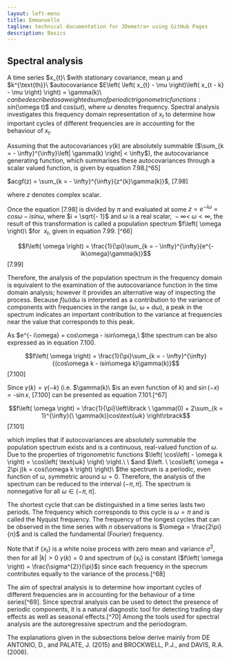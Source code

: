 ```yaml
---
layout: left-menu
title: Emmanuelle
tagline: technical documentation for JDemetra+ using GitHub Pages
description: Basics
---
```

Spectral analysis
-----------------

A time series $x_{t}\ $with stationary covariance, mean $\text{μ\ }$and
$k^{\text{th}}\ $autocovariance
$E\left( \left( x_{t} - \mu \right)\left( x_{t - k} - \mu \right) \right) = \gamma(k)\ $can
be described as a weighted sum of periodic trigonometric functions:
sin$(\omega t)$ and cos$(\omega t)$, where $\omega$ denotes frequency.
Spectral analysis investigates this frequency domain representation of
$x_{t}$ to determine how important cycles of different frequencies are
in accounting for the behaviour of $x_{t}$.

Assuming that the autocovariances $\gamma(k)$ are absolutely summable
($\sum_{k = - \infty}^{\infty}\left| \gamma(k) \right| < \infty$), the
autocovariance generating function, which summarises these
autocovariances through a scalar valued function, is given by equation
7.98.[^65]

 
  $acgf(z) = \sum_{k = - \infty}^{\infty}{z^{k}\gamma(k)}$,   \[7.98\]
 

where $z$ denotes complex scalar.

Once the equation \[7.98\] is divided by $\pi$ and evaluated at some
$z{= e}^{- i\omega} = cos\omega - isin\omega$, where $i = \sqrt{- 1}$
and $\omega$ is a real scalar,$\  - \infty < \ \omega < \infty$, the
result of this transformation is called a population spectrum
$f\left( \omega \right)\ $for $\ x_{t}$, given in equation 7.99. [^66]

 
$$f\left( \omega \right) = \frac{1}{\pi}\sum_{k = - \infty}^{\infty}{e^{- ik\omega}\gamma(k)}$$   \[7.99\]


Therefore, the analysis of the population spectrum in the frequency
domain is equivalent to the examination of the autocovariance function
in the time domain analysis; however it provides an alternative way of
inspecting the process. Because $f\left( \omega \right)\text{dω}$ is
interpreted as a contribution to the variance of components with
frequencies in the range $(\omega,\ \omega + d\omega)$, a peak in the
spectrum indicates an important contribution to the variance at
frequencies near the value that corresponds to this peak.

As $e^{- i\omega} = cos\omega - isin\omega,\ $the spectrum can be also
expressed as in equation 7.100.


$$f\left( \omega \right) = \frac{1}{\pi}\sum_{k = - \infty}^{\infty}{(cos\omega k - isin\omega k)\gamma(k)}$$   \[7.100\]

Since $\gamma(k) = \gamma( - k)$ (i.e. $\gamma(k)\ $is an even function
of $k$) and $\sin{( - x)}\  = \operatorname{-sin}x$, \[7.100\] can be
presented as equation 7.101.[^67]

$$f\left( \omega \right) = \frac{1}{\pi}\left\lbrack \ \gamma(0) + 2\sum_{k = 1}^{\infty}{\ \gamma(k)}cos\text{ωk} \right\rbrack$$   \[7.101\]

which implies that if autocovariances are absolutely summable the
population spectrum exists and is a continuous, real-valued function of
$\omega$. Due to the properties of trigonometric functions
$\left( \cos\left( - \omega k \right) = \cos\left( \text{ωk} \right) \right.\ \ $and
$\left. \ \cos\left( \omega + 2\pi j)k = cos(\omega k \right) \right)\ $the
spectrum is a periodic, even function of $\omega$, symmetric around
$\omega = 0$. Therefore, the analysis of the spectrum can be reduced to
the interval $( - \pi,\pi\rbrack.$ The spectrum is nonnegative for all
$\omega \in ( - \pi,\pi\rbrack$.

The shortest cycle that can be distinguished in a time series lasts two
periods. The frequency which corresponds to this cycle is $\omega = \pi$
and is called the Nyquist frequency. The frequency of the longest cycles
that can be observed in the time series with $n$ observations is
$\omega = \frac{2\pi}{n}$ and is called the fundamental (Fourier)
frequency.

Note that if ${\{ x}_{t}\}$ is a white noise process with zero mean and
variance $\sigma^{2}$, then for all $\left| k \right| > 0$
$\gamma\left( k \right) = 0$ and spectrum of${\ \{ x}_{t}\}$ is constant
($f\left( \omega \right) = \frac{\sigma^{2}}{\pi}$) since each frequency
in the specrum contributes equally to the variance of the process.[^68]

The aim of spectral analysis is to determine how important cycles of
different frequencies are in accounting for the behaviour of a time
series[^69]. Since spectral analysis can be used to detect the presence
of periodic components, it is a natural diagnostic tool for detecting
trading day effects as well as seasonal effects.[^70] Among the tools
used for spectral analysis are the autoregressive spectrum and the
periodogram.

The explanations given in the subsections below derive mainly from DE
ANTONIO, D., and PALATE, J. (2015) and BROCKWELL, P.J., and DAVIS, R.A.
(2006).